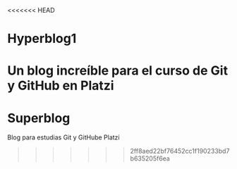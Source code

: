<<<<<<< HEAD
# Hyperblog1
Un blog increíble para el curso de Git y GitHub en Platzi
=======
# Superblog
Blog para estudias Git y GitHube Platzi
>>>>>>> 2ff8aed22bf76452cc1f190233bd7b635205f6ea
